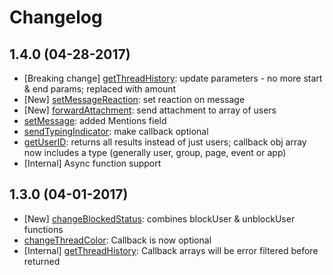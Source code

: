 # Changelog
## 1.4.0 (04-28-2017)
* [Breaking change] [getThreadHistory](/DOCS.md#getThreadHistory): update parameters - no more start & end params; replaced with amount
* [New] [setMessageReaction](/DOCS.md#setMessageReaction): set reaction on message
* [New] [forwardAttachment](/DOCS.md#forwardAttachment): send attachment to array of users
* [setMessage](/DOCS.md#sendMessage): added Mentions field
* [sendTypingIndicator](/DOCS.md#sendTypingIndicator): make callback optional
* [getUserID](/DOCS.md#getUserID): returns all results instead of just users; callback obj array now includes a type (generally user, group, page, event or app)
* [Internal] Async function support

## 1.3.0 (04-01-2017)
* [New] [changeBlockedStatus](/DOCS.md#changeBlockedStatus): combines blockUser & unblockUser functions
* [changeThreadColor](/DOCS.md#changeThreadColor): Callback is now optional
* [Internal] [getThreadHistory](/DOCS.md#getThreadHistory): Callback arrays will be error filtered before returned
